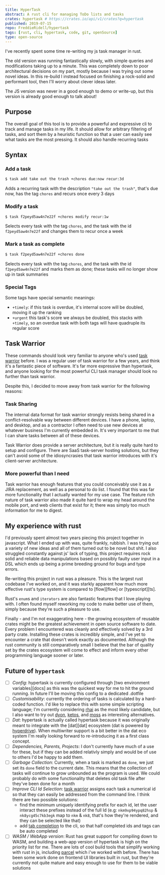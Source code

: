 ```yaml
---
title: HyperTask
abstract: A rust cli for managing ToDo lists and tasks
crates: hypertask # https://crates.io/api/v1/crates?q=hypertask
published: 2019-07-15
repo: FreddieRidell/hypertask
tags: [rust, cli, hypertask, code, git, openSource]
type: open-source
---
```


I've recently spent some time re-writing my js task manager in rust.

The old version was running fantastically slowly, with simple queries and modifications taking up to a minute. This was completely down to poor architectural decisions on my part, mostly because I was trying out some novel ideas. In this re-build I instead focused on finishing a rock-solid and performant tool, then I'll worry about clever ideas later.

The JS version was never in a good enough to demo or write-up, but this version is already good enough to talk about!

## Purpose

The overall goal of this tool is to provide a powerful and expressive cli to track and manage tasks in my life. It should allow for arbitrary filtering of tasks, and sort them by a heuristic function so that a user can easily see what tasks are the most pressing. It should also handle recurring tasks

## Syntax

### Add a task

```bash
$ task add take out the trash +chores due:now recur:3d
```

Adds a recurring task with the description `"take out the trash"`, that's due now, has the tag `chores` and recurs once every 3 days

### Modify a task

```bash
$ task f2peyd5aw4n7e22f +chores modify recur:1w
```

Selects every task with the tag `chores`, and the task with the id `f2peyd5aw4n7e22f` and changes them to recur once a week

### Mark a task as complete

```bash
$ task f2peyd5aw4n7e22f +chores done
```

Selects every task with the tag `chores`, and the task with the id `f2peyd5aw4n7e22f` and marks them as done; these tasks will no longer show up in task summaries

### Special Tags

Some tags have special semantic meanings:

- `+timely`: if this task is overdue, it's internal score will be doubled, moving it up the ranking
- `+urgent` this task's score we always be doubled, this stacks with `+timely`, so an overdue task with both tags will have quadruple its regular score

## Task Warrior

These commands should look very familiar to anyone who's used [task warrior][taskwarrior] before. I was a regular user of task warrior for a few years, and think it's a fantastic piece of software. It's far more expressive than hypertask, and anyone looking for the most powerful CLI task manager should look no further than task warrior.

Despite this, I decided to move away from task warrior for the following reasons:

### Task Sharing

The internal data format for task warrior strongly resists being shared in a conflict-resolvable way between different devices. I have a phone, laptop, and desktop, and as a contractor I often need to use new devices at whatever business I'm currently embedded in. It's very important to me that I can share tasks between all of these devices.

Task Warrior does provide a server architecture, but it is really quite hard to setup and configure. There are SaaS task-server hosting solutions, but they can't avoid some of the idiosyncrasies that task warrior introduces with it's client-server architecture.

### More powerful than I need

Task warrior has enough features that you could conceivably use it as a JIRA replacement, as well as a personal to do list. I found that this was far more functionality that I actually wanted for my use case. The feature rich nature of task warrior also made it quite hard to wrap my head around the mobile port, and web clients that exist for it; there was simply too much information for me to digest.

## My experience with rust

I'd previously spent almost two years piecing this project together in javascript. What I ended up with was, quite frankly, rubbish. I was trying out a variety of new ideas and all of them turned out to be novel but shit. I also struggled constantly against js' lack of typing, this project requires rock solid and reliable data manipulations based on possibly faulty user input in a DSL which ends up being a prime breeding ground for bugs and type errors.

Re-writing this project in rust was a pleasure. This is the largest rust codebase I've worked on, and it was starkly apparent how much more effective rust's type system is compared to [flow][flow] or [typescript][ts].

Rust's `enum`s and `iterators` are also fantastic features that I love playing with. I often found myself reworking my code to make better use of them, simply because they're such a pleasure to use.

Finally - and I'm not exaggerating here - the growing ecosystem of reusable crates might be the greatest achievement in open source software to date. Every problem I encountered was cleanly and effectively solved by a 3rd party crate. Installing these crates is incredibly simple, and I've yet to encounter a crate that doesn't work exactly as documented. Although the rust community is still comparatively small I believe that the bar of quality set by the crates ecosystem will come to effect and inform every other programming language sooner or later.

## Future of `hypertask`

- [ ] _Config_: hypertask is currently configured through [two environment variables][docs] as this was the quickest way for me to hit the ground running. In future I'll be moving this config to a dedicated .dotfile
- [ ] _Customisability_: currently the ordering of tasks is calculated by a hard-coded function. I'd like to replace this with some simple scripting language; I'm currently considering [rhai][rhai] as the most likely candidate, but I also want to try out [dyon][dyon], [ketos][ketos], and [moss][moss] as interesting alternatives.
- [ ] _Dat_: hypertask is actually called hypertask because it was originally meant to integrate with the [dat][dat] ecosystem (dat is powered by [hyperdrive][hyperdrive]). When multiwriter support is a bit better in the dat eco system I'm really looking forward to re-introducing it as a first class concept.
- [ ] _Dependencies, Parents, Projects_: I don't currently have much of a use for these, but if they can be added relativly simply and would be of use to others I'd be happy to add them.
- [ ] _Garbage Collection_: Currently, when a task is marked as `done`, we just set its `done` field to the current date. This means that the collection of tasks will continue to grow unbounded as the program is used. We could probably do with some functionality that deletes old task file after they've been done for a month
- [ ] _Improve CLI Id Selection_: [task warrior][taskwarrior] assigns each task a numerical id so that they can easily be addressed from the command line. I think there are two possible solutions:
  - find the minimum uniquely identifying prefix for each id, let the user interact these prefixes instead of the full Id (e.g: `nkm9xp94ypq82hsp` & `nk8ycg45c7kb3egk` map to `nkm` & `nk8`, that's how they're rendered, and they can be selected like that)
  - add [tab completion][rust-completion] to the cli, so that half completed ids and tags can be auto completed
- [ ] _WASM / WebApp version_: Rust has great support for compiling down to WASM, and building a web-app version of hypertask is high on the priority list for me. There are lots of cool build tools that simplify working with rust in js, including [parcel][parcel] which i've worked with before. There has been some work done on frontend UI libraries built in rust, but they're currently not quite mature and easy enough to use for them to be viable solutions

[dyon]: https://github.com/PistonDevelopers/dyon
[hyperdrive]: https://github.com/mafintosh/hyperdrive
[ketos]: https://github.com/murarth/ketos
[moss]: https://github.com/JohnBSmith/moss
[rhai]: https://github.com/jonathandturner/rhai
[taskwarrior]: https://taskwarrior.org/
[parcel]: https://parceljs.org/
[rust-completion]: https://www.joshmcguigan.com/blog/shell-completions-pure-rust/

